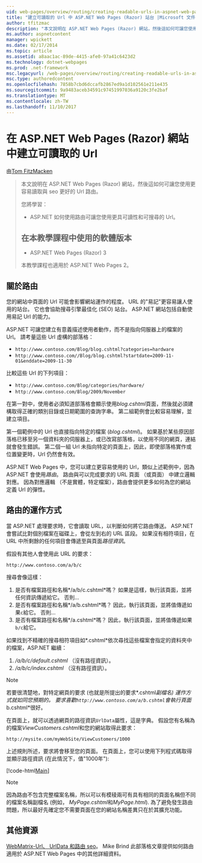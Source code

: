```yaml
---
uid: web-pages/overview/routing/creating-readable-urls-in-aspnet-web-pages-sites
title: "建立可讀取的 Url 中 ASP.NET Web Pages (Razor) 站台 |Microsoft 文件"
author: tfitzmac
description: "本文說明在 ASP.NET Web Pages (Razor) 網站，然後這如何可讓您使用更容易讀取與 seo 更好的 Url 路由。 您將的會..."
ms.author: aspnetcontent
manager: wpickett
ms.date: 02/17/2014
ms.topic: article
ms.assetid: a8aac1ac-89de-4415-afe0-97a41c6423d2
ms.technology: dotnet-webpages
ms.prod: .net-framework
msc.legacyurl: /web-pages/overview/routing/creating-readable-urls-in-aspnet-web-pages-sites
msc.type: authoredcontent
ms.openlocfilehash: 7858b7cbd6dccafb2867ed9a1d102561e211e435
ms.sourcegitcommit: 9a9483aceb34591c97451997036a9120c3fe2baf
ms.translationtype: MT
ms.contentlocale: zh-TW
ms.lasthandoff: 11/10/2017
---
```

<a name="creating-readable-urls-in-aspnet-web-pages-razor-sites"></a>在 ASP.NET Web Pages (Razor) 網站中建立可讀取的 Url
====================
由[Tom FitzMacken](https://github.com/tfitzmac)

> 本文說明在 ASP.NET Web Pages (Razor) 網站，然後這如何可讓您使用更容易讀取與 seo 更好的 Url 路由。
> 
> 您將學習：
> 
> - ASP.NET 如何使用路由可讓您使用更具可讀性和可搜尋的 Url。
>   
> 
> ## <a name="software-versions-used-in-the-tutorial"></a>在本教學課程中使用的軟體版本
> 
> 
> - ASP.NET Web Pages (Razor) 3
>   
> 
> 本教學課程也適用於 ASP.NET Web Pages 2。


## <a name="about-routing"></a>關於路由

您的網站中頁面的 Url 可能會影響網站運作的程度。 URL 的&quot;易記&quot;更容易讓人使用的站台。 它也會協助搜尋引擎最佳化 (SEO) 站台。 ASP.NET 網站包括自動使用易記 Url 的能力。

ASP.NET 可讓您建立有意義描述使用者動作，而不是指向伺服器上的檔案的 Url。 請考量這些 Url 虛構的部落格：

- `http://www.contoso.com/Blog/blog.cshtml?categories=hardware`
- `http://www.contoso.com//Blog/blog.cshtml?startdate=2009-11-01&enddate=2009-11-30`

比較這些 Url 的下列項目：

- `http://www.contoso.com/Blog/categories/hardware/`
- `http://www.contoso.com/Blog/2009/November`

在第一對中，使用者必須知道部落格會顯示使用*blog.cshtml*頁面，然後就必須建構取得正確的類別目錄或日期範圍的查詢字串。 第二組範例會比較容易理解，並建立項目。

第一個範例中的 Url 也直接指向特定的檔案 (*blog.cshtml*)。 如果基於某些原因部落格已移至另一個資料夾的伺服器上，或已改寫部落格，以使用不同的網頁，連結就會發生錯誤。 第二個一組 Url 未指向特定的頁面上，因此，即使部落格實作或位置變更時，Url 仍然會有效。

ASP.NET Web Pages 中，您可以建立更容易使用的 Url，類似上述範例中，因為 ASP.NET 會使用*路由*。 路由與可以完成要求的 URL 頁面 （或頁面） 中建立邏輯對應。 因為對應邏輯 （不是實體，特定檔案），路由會提供更多如何為您的網站定義 Url 的彈性。

## <a name="how-routing-works"></a>路由的運作方式

當 ASP.NET 處理要求時，它會讀取 URL，以判斷如何將它路由傳送。 ASP.NET 會嘗試比對個別檔案在磁碟上，會從左到右的 URL 區段。 如果沒有相符項目，在 URL 中所剩餘的任何項目會傳遞至與頁面*路徑資訊*。

假設有其他人會使用此 URL 的要求：

`http://www.contoso.com/a/b/c`

搜尋會像這樣：

1. 是否有檔案路徑和名稱*/a/b/c.cshtml*嗎？ 如果是這樣，執行該頁面，並將任何資訊傳遞給它。 否則...
2. 是否有檔案路徑和名稱*/a/b.cshtml*嗎？ 因此，執行該頁面，並將值傳遞如果`c`給它。 否則...
3. 是否有檔案路徑和名稱*/a.cshtml*嗎？ 因此，執行該頁面，並將值傳遞如果`b/c`給它。

如果找到不精確的搜尋相符項目如*.cshtml*依次尋找這些檔案會指定的資料夾中的檔案，ASP.NET 繼續：

1. */a/b/c/default.cshtml* （沒有路徑資訊）。
2. */a/b/c/index.cshtml* （沒有路徑資訊）。

> [!NOTE]
> 若要很清楚地，對特定網頁的要求 (也就是所提出的要求*.cshtml*副檔名) 運作方式就如同您預期的。 要求喜歡`http://www.contoso.com/a/b.cshtml`會執行頁面*b.cshtml*很好。


在頁面上，就可以透過網頁的路徑資訊`UrlData`屬性，這是字典。 假設您有名稱為的檔案*ViewCustomers.cshtml*和您的網站取得此要求：

`http://mysite.com/myWebSite/ViewCustomers/1000`

上述規則所述，要求將會移至您的頁面。 在頁面上，您可以使用下列程式碼取得並顯示路徑資訊 (在此情況下，值&quot;1000年&quot;):

[!code-html[Main](creating-readable-urls-in-aspnet-web-pages-sites/samples/sample1.html)]

> [!NOTE]
> 因為路由不包含完整檔案名稱，所以可以有模稜兩可有具有相同的頁面名稱但不同的檔案名稱副檔名 (例如， *MyPage.cshtml*和*MyPage.html*). 為了避免發生路由問題，所以最好先確定您不需要頁面在您的網站名稱差異只在於其擴充功能。


<a id="Additional_Resources"></a>
## <a name="additional-resources"></a>其他資源

[WebMatrix-Url、 UrlData 和路由 seo](http://www.mikesdotnetting.com/Article/165/WebMatrix-URLs-UrlData-and-Routing-for-SEO)。 Mike Brind 此部落格文章提供如何路由適用於 ASP.NET Web Pages 中的其他詳細資料。
